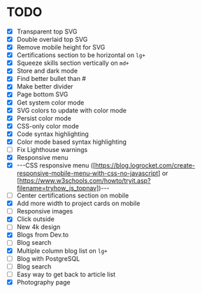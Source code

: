 # TODO

- [x] Transparent top SVG
- [x] Double overlaid top SVG
- [x] Remove mobile height for SVG
- [x] Certifications section to be horizontal on `lg+`
- [x] Squeeze skills section vertically on `md+`
- [x] Store and dark mode
- [x] Find better bullet than #
- [x] Make better divider
- [x] Page bottom SVG
- [x] Get system color mode
- [x] SVG colors to update with color mode
- [x] Persist color mode
- [x] CSS-only color mode
- [x] Code syntax highlighting
- [x] Color mode based syntax highlighting
- [ ] Fix Lighthouse warnings
- [x] Responsive menu
- [x] ---CSS responsive menu ([https://blog.logrocket.com/create-responsive-mobile-menu-with-css-no-javascript] or [https://www.w3schools.com/howto/tryit.asp?filename=tryhow_js_topnav])---
- [ ] Center certifications section on mobile
- [x] Add more width to project cards on mobile
- [ ] Responsive images
- [x] Click outside
- [ ] New 4k design
- [x] Blogs from Dev.to
- [ ] Blog search
- [x] Multiple column blog list on `lg+`
- [ ] Blog with PostgreSQL
- [ ] Blog search
- [ ] Easy way to get back to article list
- [x] Photography page
